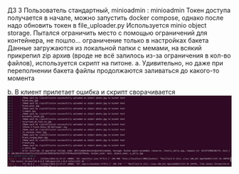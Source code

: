 ДЗ 3
Пользователь стандартный, minioadmin : minioadmin
Токен доступа получается в начале, можно запустить docker compose, однако после надо обновить токен в file_uploader.py
Используется minio object storage. 
Пытался ограничить место с помощью ограничений для контейнера, не пошло... ограничение только в настройках бакета
Данные загружаются из локальной папки с мемами, на всякий прикрепил zip архив (вроде не всё залилось из-за ограничения в кол-во файлов), используется скрипт на питоне.
a. Удивительно, но даже при переполнении бакета файлы продолжаются заливаться до какого-то момента

b. В клиент прилетает ошибка и скрипт сворачивается
![alt text](https://github.com/birmoscow/COT-3/blob/main/cl.jpeg)
